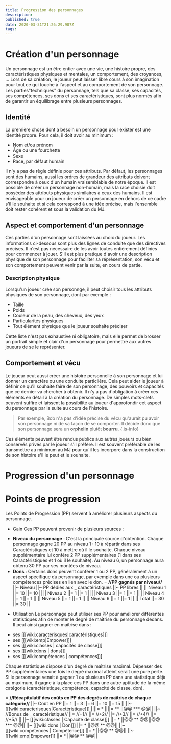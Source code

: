 ```yaml
---
title: Progression des personnages
description: 
published: true
date: 2020-03-31T21:26:29.907Z
tags: 
---
```


# Création d'un personnage
Un personnage est un être entier avec une vie, une histoire propre, des caractéristiques physiques et mentales, un comportement, des croyances, ... Lors de sa création, le joueur peut laisser libre cours à son imagination pour tout ce qui touche à l'aspect et au comportement de son personnage. Les parties"techniques" du personnage, tels que sa classe, ses capacités, ses compétences, ses dons et ses caractéristiques, sont plus normés afin de garantir un équilibrage entre plusieurs personnages.
## Identité
La première chose dont a besoin un personnage pour exister est une identité propre. Pour cela, il doit avoir au minimum :
* Nom et/ou prénom
* Âge ou une fourchette
* Sexe
* Race, par défaut humain

Il n'y a pas de règle définie pour ces attributs. Par défaut, les personnages sont des humains, aussi les ordres de grandeur des attributs doivent correspondre à ceux d'un humain vraisemblable de notre époque. Il est possible de créer un personnage non-humain, mais la race choisie doit posséder des attributs physiques similaires à ceux des humains. Il est envisageable pour un joueur de créer un personnage en dehors de ce cadre s'il le souhaite et si cela correspond à une idée précise, mais l'ensemble doit rester cohérent et sous la validation du MJ. 
## Aspect et comportement d'un personnage
Ces parties d'un personnage sont laissées au choix du joueur. Les informations ci-dessous sont plus des lignes de conduite que des directives précises. Il n'est pas nécessaire de les avoir toutes entièrement définies pour commencer à jouer. S'il est plus pratique d'avoir une description physique de son personnage pour faciliter sa réprésentation, son vécu et son comportement peuvent venir par la suite, en cours de partie.
### Description physique
Lorsqu'un joueur crée son personnge, il peut choisir tous les attributs physiques de son personnage, dont par exemple :
* Taille
* Poids
* Couleur de la peau, des cheveux, des yeux
* Particularités physiques
* Tout élément physique que le joueur souhaite préciser

Cette liste n'est pas exhaustive ni obligatoire, mais elle permet de brosser un portrait simple et clair d'un personnage pour permettre aux autres joueurs de se le représenter.

## Comportement et vécu
Le joueur peut aussi créer une histoire personnelle à son personnage et lui donner un caractère ou une conduite particlière. Cela peut aider le joueur à définir ce qu'il souhaite faire de son personnage, des pouvoirs et capacités que ce dernier va chercher à obtenir. Il n'y a pas d'obligation à créer ces éléments en détail à la création du personnage. De simples mots-clefs peuvent suffire et laissent la possibilité au joueur d'approfondir cet aspect du personnage par la suite au cours de l'histoire.
> Par exemple, Bob n'a pas d'idée précise du vécu qu'aurait pu avoir son personnage ni de sa façon de se comporter. Il décide donc que son personnage sera un **orphelin** plutôt **bourru**.
{.is-info}

Ces éléments peuvent être rendus publics aux autres joueurs ou bien conservés privés par le joueur s'il préfère. Il est souvent préférable de les transmettre au minimum au MJ pour qu'il les incorpore dans la construction de son histoire s'il le peut et le souhaite.
# Progression d'un personnage


# Points de progression
Les Points de Progression (PP) servent à améliorer plusieurs aspects du personnage.
+ Gain
Ces PP peuvent provenir de plusieurs sources :
* **Niveau du personnage** : C'est la principale source d'obtention. Chaque personnage gagne 20 PP au niveau 1 : 10 à répartir dans ses Caractéristiques et 10 à mettre où il le souhaite. Chaque niveau supplémentaire lui confère 2 PP supplémentaires (1 dans ses Caractéristiques et 1 où il le souhaite). Au niveau 6, un personnage aura obtenu 30 PP par ses montées de niveau.
* **Dons** : Certains dons peuvent conférer 1 ou 2 PP, généralement à un aspect spécifique du personnage, par exemple dans une ou plusieurs compétences précises en lien avec le don.
= **//PP gagnés par niveau//**
||~ Niveau ||~ PP dédiés aux _
caractéristiques ||~ PP libres ||
|| Niveau 1 ||= 10 ||= 10 ||
|| Niveau 2 ||= 1 ||= 1 ||
|| Niveau 3 ||= 1 ||= 1 ||
|| Niveau 4 ||= 1 ||= 1 ||
|| Niveau 5 ||= 1 ||= 1 ||
|| Niveau 6 ||= 1 ||= 1 ||
|| Total ||= 30 ||= 30 ||

+ Utilisation
Le personnage peut utiliser ses PP pour améliorer différentes statistiques afin de monter le degré de maîtrise du personnage dedans. Il peut ainsi gagner en maîtrise dans :
* ses [[[wiki:caracterisques|caractéristiques]]]
* ses [[[wiki:emp|Empower]]]
* ses [[[wiki:classes | capacités de classe]]]
* ses [[[wiki:dons | dons]]]
* ses [[[wiki:compétences | compétences]]]

Chaque statistique dispose d'un degré de maîtrise maximal. Dépenser des PP supplémentaires une fois le degré maximal atteint serait une pure perte. Si le personnage venait à gagner 1 ou plusieurs PP dans une statistique déjà au maximum, il gagne à la place ces PP dans une autre aptitude de la même catégorie (caractéristique, compétence, capacité de classe, don).

= **//Récapitulatif des coûts en PP des degrés de maîtrise de chaque catégorie//**
||~ Coût en PP ||= 1 ||= 3 ||= 6 ||= 10 ||= 15 ||
||~ [[[wiki:caracterisques|Caractéristique]]] ||||= * ||||= ** ||@@ *** @@||
||~ //Bonus de _
caractéristique// ||= //+1// ||= //+2// ||= //+3// ||= //+4// ||= //+5// ||
||~ [[[wiki:classes | Capacité de classe]]] ||= * ||@@ ** @@||@@ *** @@||
||~ [[[wiki:dons | Don]]] ||= * ||@@ ** @@||
||~ [[[wiki:compétences | Compétence]]] ||= * ||@@ ** @@||
||~ [[[wiki:emp|Empower]]] ||= * ||@@ ** @@||